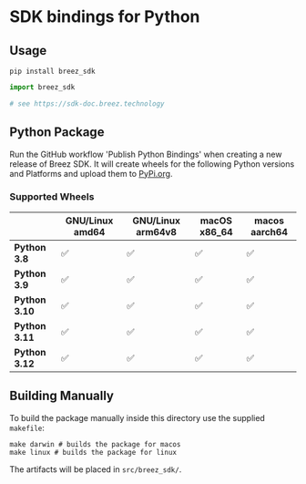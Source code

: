 # SDK bindings for Python

## Usage

```
pip install breez_sdk
```

``` python
import breez_sdk

# see https://sdk-doc.breez.technology
```

## Python Package

Run the GitHub workflow 'Publish Python Bindings' when creating a new release of Breez SDK.
It will create wheels for the following Python versions and Platforms and upload them to [PyPi.org](https://pypi.org/project/breez-sdk/).

### Supported Wheels

|                 | GNU/Linux amd64 | GNU/Linux arm64v8 | macOS x86_64 | macos aarch64 |
|-----------------|-----------------|-------------------|--------------|---------------|
| **Python 3.8**  | ✅               | ✅                 | ✅            | ✅             |
| **Python 3.9**  | ✅               | ✅                 | ✅            | ✅             |
| **Python 3.10** | ✅               | ✅                 | ✅            | ✅             |
| **Python 3.11** | ✅               | ✅                 | ✅            | ✅             |
| **Python 3.12** | ✅               | ✅                 | ✅            | ✅             |

## Building Manually

To build the package manually inside this directory use the supplied `makefile`:

``` shell
make darwin # builds the package for macos
make linux # builds the package for linux
```

The artifacts will be placed in `src/breez_sdk/`.
